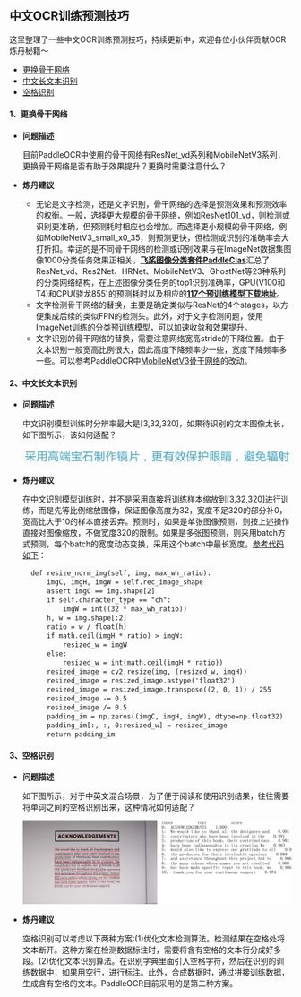 ## 中文OCR训练预测技巧
这里整理了一些中文OCR训练预测技巧，持续更新中，欢迎各位小伙伴贡献OCR炼丹秘籍～
- [更换骨干网络](#更换骨干网络)
- [中文长文本识别](#中文长文本识别)
- [空格识别](#空格识别)

<a name="更换骨干网络"></a>
#### 1、更换骨干网络
- **问题描述**

  目前PaddleOCR中使用的骨干网络有ResNet_vd系列和MobileNetV3系列，更换骨干网络是否有助于效果提升？更换时需要注意什么？

- **炼丹建议**

  - 无论是文字检测，还是文字识别，骨干网络的选择是预测效果和预测效率的权衡。一般，选择更大规模的骨干网络，例如ResNet101_vd，则检测或识别更准确，但预测耗时相应也会增加。而选择更小规模的骨干网络，例如MobileNetV3_small_x0_35，则预测更快，但检测或识别的准确率会大打折扣。幸运的是不同骨干网络的检测或识别效果与在ImageNet数据集图像1000分类任务效果正相关。[**飞桨图像分类套件PaddleClas**](https://github.com/PaddlePaddle/PaddleClas)汇总了ResNet_vd、Res2Net、HRNet、MobileNetV3、GhostNet等23种系列的分类网络结构，在上述图像分类任务的top1识别准确率，GPU(V100和T4)和CPU(骁龙855)的预测耗时以及相应的[**117个预训练模型下载地址**](https://paddleclas.readthedocs.io/zh_CN/latest/models/models_intro.html)。
  - 文字检测骨干网络的替换，主要是确定类似与ResNet的4个stages，以方便集成后续的类似FPN的检测头。此外，对于文字检测问题，使用ImageNet训练的分类预训练模型，可以加速收敛和效果提升。
  - 文字识别的骨干网络的替换，需要注意网络宽高stride的下降位置。由于文本识别一般宽高比例很大，因此高度下降频率少一些，宽度下降频率多一些。可以参考PaddleOCR中[MobileNetV3骨干网络](https://github.com/PaddlePaddle/PaddleOCR/blob/develop/ppocr/modeling/backbones/rec_mobilenet_v3.py)的改动。

<a name="中文长文本识别"></a>
#### 2、中文长文本识别
- **问题描述**
  
  中文识别模型训练时分辨率最大是[3,32,320]，如果待识别的文本图像太长，如下图所示，该如何适配？
  
  <div align="center">
    <img src="../tricks/long_text_examples.jpg" width="600">
  </div>
  
- **炼丹建议**
    
  在中文识别模型训练时，并不是采用直接将训练样本缩放到[3,32,320]进行训练，而是先等比例缩放图像，保证图像高度为32，宽度不足320的部分补0，宽高比大于10的样本直接丢弃。预测时，如果是单张图像预测，则按上述操作直接对图像缩放，不做宽度320的限制。如果是多张图预测，则采用batch方式预测，每个batch的宽度动态变换，采用这个batch中最长宽度。[参考代码如下](https://github.com/PaddlePaddle/PaddleOCR/blob/develop/tools/infer/predict_rec.py)：
  
  ```
    def resize_norm_img(self, img, max_wh_ratio):
        imgC, imgH, imgW = self.rec_image_shape
        assert imgC == img.shape[2]
        if self.character_type == "ch":
            imgW = int((32 * max_wh_ratio))
        h, w = img.shape[:2]
        ratio = w / float(h)
        if math.ceil(imgH * ratio) > imgW:
            resized_w = imgW
        else:
            resized_w = int(math.ceil(imgH * ratio))
        resized_image = cv2.resize(img, (resized_w, imgH))
        resized_image = resized_image.astype('float32')
        resized_image = resized_image.transpose((2, 0, 1)) / 255
        resized_image -= 0.5
        resized_image /= 0.5
        padding_im = np.zeros((imgC, imgH, imgW), dtype=np.float32)
        padding_im[:, :, 0:resized_w] = resized_image
        return padding_im  
  ```

<a name="空格识别"></a>
#### 3、空格识别
- **问题描述**

   如下图所示，对于中英文混合场景，为了便于阅读和使用识别结果，往往需要将单词之间的空格识别出来，这种情况如何适配？
   
  <div align="center">
    <img src="../imgs_results/chinese_db_crnn_server/en_paper.jpg" width="600">
  </div>
  
- **炼丹建议**
  
   空格识别可以考虑以下两种方案:(1)优化文本检测算法。检测结果在空格处将文本断开。这种方案在检测数据标注时，需要将含有空格的文本行分成好多段。(2)优化文本识别算法。在识别字典里面引入空格字符，然后在识别的训练数据中，如果用空行，进行标注。此外，合成数据时，通过拼接训练数据，生成含有空格的文本。PaddleOCR目前采用的是第二种方案。
   